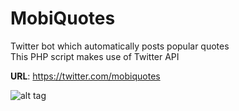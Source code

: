 # MobiQuotes
Twitter bot which automatically posts popular quotes<Br>
This PHP script makes use of Twitter API

<b>URL</b>: https://twitter.com/mobiquotes

![alt tag](https://raw.githubusercontent.com/Softdonkey/mobiquotes/main/mobiscreenshot.png)
